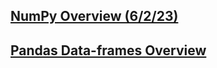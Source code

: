 ## [NumPy Overview (6/2/23)](./numpy-overview.MD)
## [Pandas Data-frames Overview](./pandas-dataframes.MD) 